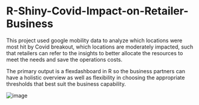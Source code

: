 # R-Shiny-Covid-Impact-on-Retailer-Business
This project used google mobility data to analyze which locations were most hit by Covid breakout, which locations are moderately impacted, such that retailers can refer to the insights to better allocate the resources to meet the needs and save the operations costs.

The primary output is a flexdashboard in R so the business partners can have a holistic overview as well as flexibility in choosing the appropriate thresholds that best suit the business capability.

![image](https://media.github.umn.edu/user/19808/files/2decbe7c-1376-4ee5-90ce-74be3fbdd32b)

